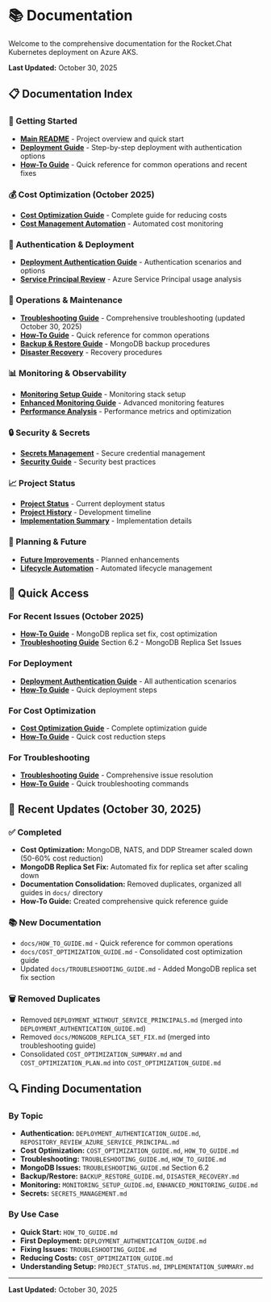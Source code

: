 # 📚 Documentation

Welcome to the comprehensive documentation for the Rocket.Chat Kubernetes deployment on Azure AKS.

**Last Updated:** October 30, 2025

## 📋 Documentation Index

### 🚀 Getting Started
- **[Main README](../README.md)** - Project overview and quick start
- **[Deployment Guide](DEPLOYMENT_AUTHENTICATION_GUIDE.md)** - Step-by-step deployment with authentication options
- **[How-To Guide](HOW_TO_GUIDE.md)** - Quick reference for common operations and recent fixes

### 💰 Cost Optimization (October 2025)
- **[Cost Optimization Guide](COST_OPTIMIZATION_GUIDE.md)** - Complete guide for reducing costs
- **[Cost Management Automation](COST_MANAGEMENT_AUTOMATION.md)** - Automated cost monitoring

### 🔐 Authentication & Deployment
- **[Deployment Authentication Guide](DEPLOYMENT_AUTHENTICATION_GUIDE.md)** - Authentication scenarios and options
- **[Service Principal Review](REPOSITORY_REVIEW_AZURE_SERVICE_PRINCIPAL.md)** - Azure Service Principal usage analysis

### 🔧 Operations & Maintenance
- **[Troubleshooting Guide](TROUBLESHOOTING_GUIDE.md)** - Comprehensive troubleshooting (updated October 30, 2025)
- **[How-To Guide](HOW_TO_GUIDE.md)** - Quick reference for common operations
- **[Backup & Restore Guide](BACKUP_RESTORE_GUIDE.md)** - MongoDB backup procedures
- **[Disaster Recovery](DISASTER_RECOVERY.md)** - Recovery procedures

### 📊 Monitoring & Observability
- **[Monitoring Setup Guide](MONITORING_SETUP_GUIDE.md)** - Monitoring stack setup
- **[Enhanced Monitoring Guide](ENHANCED_MONITORING_GUIDE.md)** - Advanced monitoring features
- **[Performance Analysis](PERFORMANCE_ANALYSIS.md)** - Performance metrics and optimization

### 🔒 Security & Secrets
- **[Secrets Management](SECRETS_MANAGEMENT.md)** - Secure credential management
- **[Security Guide](../SECURITY.md)** - Security best practices

### 📈 Project Status
- **[Project Status](PROJECT_STATUS.md)** - Current deployment status
- **[Project History](PROJECT_HISTORY.md)** - Development timeline
- **[Implementation Summary](IMPLEMENTATION_SUMMARY.md)** - Implementation details

### 🔮 Planning & Future
- **[Future Improvements](FUTURE_IMPROVEMENTS.md)** - Planned enhancements
- **[Lifecycle Automation](LIFECYCLE_AUTOMATION.md)** - Automated lifecycle management

## 🎯 Quick Access

### For Recent Issues (October 2025)
- **[How-To Guide](HOW_TO_GUIDE.md)** - MongoDB replica set fix, cost optimization
- **[Troubleshooting Guide](TROUBLESHOOTING_GUIDE.md)** Section 6.2 - MongoDB Replica Set Issues

### For Deployment
- **[Deployment Authentication Guide](DEPLOYMENT_AUTHENTICATION_GUIDE.md)** - All authentication scenarios
- **[How-To Guide](HOW_TO_GUIDE.md)** - Quick deployment steps

### For Cost Optimization
- **[Cost Optimization Guide](COST_OPTIMIZATION_GUIDE.md)** - Complete optimization guide
- **[How-To Guide](HOW_TO_GUIDE.md)** - Quick cost reduction steps

### For Troubleshooting
- **[Troubleshooting Guide](TROUBLESHOOTING_GUIDE.md)** - Comprehensive issue resolution
- **[How-To Guide](HOW_TO_GUIDE.md)** - Quick troubleshooting commands

## 📝 Recent Updates (October 30, 2025)

### ✅ Completed
- **Cost Optimization:** MongoDB, NATS, and DDP Streamer scaled down (50-60% cost reduction)
- **MongoDB Replica Set Fix:** Automated fix for replica set after scaling down
- **Documentation Consolidation:** Removed duplicates, organized all guides in `docs/` directory
- **How-To Guide:** Created comprehensive quick reference guide

### 📚 New Documentation
- `docs/HOW_TO_GUIDE.md` - Quick reference for common operations
- `docs/COST_OPTIMIZATION_GUIDE.md` - Consolidated cost optimization guide
- Updated `docs/TROUBLESHOOTING_GUIDE.md` - Added MongoDB replica set fix section

### 🗑️ Removed Duplicates
- Removed `DEPLOYMENT_WITHOUT_SERVICE_PRINCIPALS.md` (merged into `DEPLOYMENT_AUTHENTICATION_GUIDE.md`)
- Removed `docs/MONGODB_REPLICA_SET_FIX.md` (merged into troubleshooting guide)
- Consolidated `COST_OPTIMIZATION_SUMMARY.md` and `COST_OPTIMIZATION_PLAN.md` into `COST_OPTIMIZATION_GUIDE.md`

## 🔍 Finding Documentation

### By Topic
- **Authentication:** `DEPLOYMENT_AUTHENTICATION_GUIDE.md`, `REPOSITORY_REVIEW_AZURE_SERVICE_PRINCIPAL.md`
- **Cost Optimization:** `COST_OPTIMIZATION_GUIDE.md`, `HOW_TO_GUIDE.md`
- **Troubleshooting:** `TROUBLESHOOTING_GUIDE.md`, `HOW_TO_GUIDE.md`
- **MongoDB Issues:** `TROUBLESHOOTING_GUIDE.md` Section 6.2
- **Backup/Restore:** `BACKUP_RESTORE_GUIDE.md`, `DISASTER_RECOVERY.md`
- **Monitoring:** `MONITORING_SETUP_GUIDE.md`, `ENHANCED_MONITORING_GUIDE.md`
- **Secrets:** `SECRETS_MANAGEMENT.md`

### By Use Case
- **Quick Start:** `HOW_TO_GUIDE.md`
- **First Deployment:** `DEPLOYMENT_AUTHENTICATION_GUIDE.md`
- **Fixing Issues:** `TROUBLESHOOTING_GUIDE.md`
- **Reducing Costs:** `COST_OPTIMIZATION_GUIDE.md`
- **Understanding Setup:** `PROJECT_STATUS.md`, `IMPLEMENTATION_SUMMARY.md`

---

**Last Updated:** October 30, 2025
